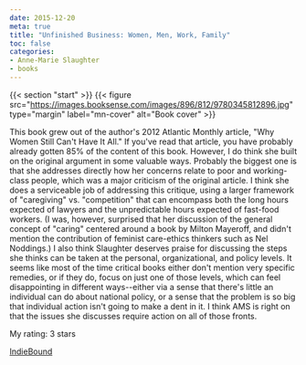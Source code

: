 ```yaml
---
date: 2015-12-20
meta: true
title: "Unfinished Business: Women, Men, Work, Family"
toc: false
categories:
- Anne-Marie Slaughter
- books
---
```


{{< section "start" >}}
{{< figure src="https://images.booksense.com/images/896/812/9780345812896.jpg" type="margin" label="mn-cover" alt="Book cover" >}}

This book grew out of the author's 2012 Atlantic Monthly article, "Why Women Still Can't Have It All." If you've read that article, you have probably already gotten 85% of the content of this book. However, I do think she built on the original argument in some valuable ways. Probably the biggest one is that she addresses directly how her concerns relate to poor and working-class people, which was a major criticism of the original article. I think she does a serviceable job of addressing this critique, using a larger framework of "caregiving" vs. "competition" that can encompass both the long hours expected of lawyers and the unpredictable hours expected of fast-food workers. (I was, however, surprised that her discussion of the general concept of "caring" centered around a book by Milton Mayeroff, and didn't mention the contribution of feminist care-ethics thinkers such as Nel Noddings.) I also think Slaughter deserves praise for discussing the steps she thinks can be taken at the personal, organizational, and policy levels. It seems like most of the time critical books either don't mention very specific remedies, or if they do, focus on just one of those levels, which can feel disappointing in different ways--either via a sense that there's little an individual can do about national policy, or a sense that the problem is so big that individual action isn't going to make a dent in it. I think AMS is right on that the issues she discusses require action on all of those fronts.

My rating: 3 stars  

[IndieBound](https://www.indiebound.org/book/9780345812896)
